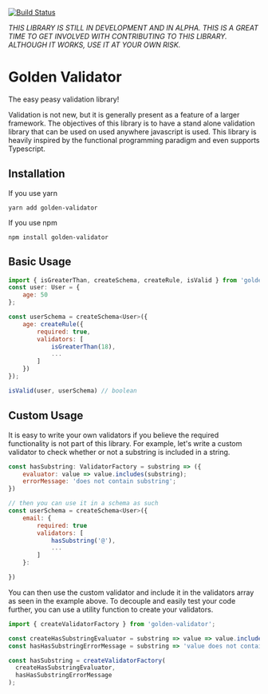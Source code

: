 [![Build Status](https://travis-ci.com/alaboudi/golden-validator.svg?branch=master)](https://travis-ci.com/alaboudi/golden-validator)

*THIS LIBRARY IS STILL IN DEVELOPMENT AND IN ALPHA. THIS IS A GREAT TIME TO
GET INVOLVED WITH CONTRIBUTING TO THIS LIBRARY. ALTHOUGH IT WORKS, USE IT
AT YOUR OWN RISK.*

# Golden Validator

The easy peasy validation library!


Validation is not new, but it is generally present as a feature of a larger framework. The objectives of this library
is to have a stand alone validation library that can be used on used anywhere javascript is used. This library is heavily
inspired by the functional programming paradigm and even supports Typescript.

## Installation
If you use yarn
```
yarn add golden-validator
```
If you use npm
```
npm install golden-validator 
```

## Basic Usage
```javascript
import { isGreaterThan, createSchema, createRule, isValid } from 'golden-validator';
const user: User = {
    age: 50
};

const userSchema = createSchema<User>({
    age: createRule({
        required: true,
        validators: [
            isGreaterThan(18),
            ...
        ]
    })
});

isValid(user, userSchema) // boolean
```

## Custom Usage
It is easy to write your own validators if you believe the required functionality
is not part of this library. For example, let's write a custom validator to
check whether or not a substring is included in a string.

```javascript
const hasSubstring: ValidatorFactory = substring => ({
    evaluator: value => value.includes(substring);
    errorMessage: 'does not contain substring';
})

// then you can use it in a schema as such
const userSchema = createSchema<User>({
    email: {
        required: true
        validators: [
            hasSubstring('@'),
            ...
        ]
    }:

})
```

You can then use the custom validator and include it in the validators array
as seen in the example above. To decouple and easily test your code further,
you can use a utility function to create your validators.

```javascript
import { createValidatorFactory } from 'golden-validator';

const createHasSubstringEvaluator = substring => value => value.includes(substring);
const hasHasSubstringErrorMessage = substring => 'value does not contain substring';

const hasSubstring = createValidatorFactory(
  createHasSubstringEvaluator,
  hasHasSubstringErrorMessage
);
```